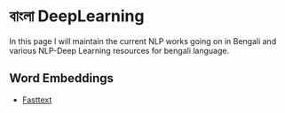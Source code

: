 # বাংলা DeepLearning
In this page I will maintain the current NLP works going on in Bengali and various NLP-Deep Learning resources for bengali language.

## Word Embeddings
  - [Fasttext](https://s3-us-west-1.amazonaws.com/fasttext-vectors/wiki.bn.vec)
